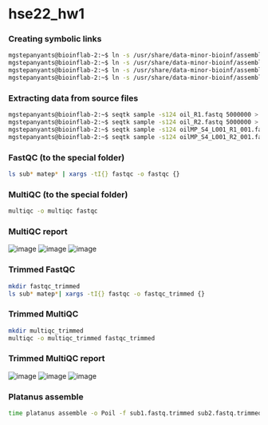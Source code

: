 # hse22_hw1

### Creating symbolic links

```bash
mgstepanyants@bioinflab-2:~$ ln -s /usr/share/data-minor-bioinf/assembly/oil_R1.fastq
mgstepanyants@bioinflab-2:~$ ln -s /usr/share/data-minor-bioinf/assembly/oil_R2.fastq
mgstepanyants@bioinflab-2:~$ ln -s /usr/share/data-minor-bioinf/assembly/oilMP_S4_L001_R1_001.fastq
mgstepanyants@bioinflab-2:~$ ln -s /usr/share/data-minor-bioinf/assembly/oilMP_S4_L001_R2_001.fastq
```

### Extracting data from source files

```bash
mgstepanyants@bioinflab-2:~$ seqtk sample -s124 oil_R1.fastq 5000000 > sub1.fastq
mgstepanyants@bioinflab-2:~$ seqtk sample -s124 oil_R2.fastq 5000000 > sub2.fastq
mgstepanyants@bioinflab-2:~$ seqtk sample -s124 oilMP_S4_L001_R1_001.fastq 1500000 > matep1.fastq
mgstepanyants@bioinflab-2:~$ seqtk sample -s124 oilMP_S4_L001_R2_001.fastq 1500000 > matep2.fastq
```

### FastQC (to the special folder)
```bash
ls sub* matep* | xargs -tI{} fastqc -o fastqc {}
```

### MultiQC (to the special folder)
```bash
multiqc -o multiqc fastqc
```

### MultiQC report
![image](https://user-images.githubusercontent.com/71763293/193472430-704bd9ac-a932-4819-b388-8dd5cd0fb620.png)
![image](https://user-images.githubusercontent.com/71763293/193472515-662bfe96-7643-4870-85f6-dc14ae100ecc.png)
![image](https://user-images.githubusercontent.com/71763293/193472527-39b09e54-fd99-43a4-9a3a-3be99f6077d7.png)

### Trimmed FastQC
```bash
mkdir fastqc_trimmed
ls sub* matep*| xargs -tI{} fastqc -o fastqc_trimmed {}
```

### Trimmed MultiQC
```bash
mkdir multiqc_trimmed
multiqc -o multiqc_trimmed fastqc_trimmed
```

### Trimmed MultiQC report
![image](https://user-images.githubusercontent.com/71763293/193473296-bc451ef7-c9a8-47c4-9fce-45c26f0509cc.png)
![image](https://user-images.githubusercontent.com/71763293/193473306-8775a984-578f-4ef3-a642-3244112e6c6d.png)
![image](https://user-images.githubusercontent.com/71763293/193473314-708ccdd2-9d86-424b-97fd-7e52333bf9e0.png)

### Platanus assemble
```bash
time platanus assemble -o Poil -f sub1.fastq.trimmed sub2.fastq.trimmed 2> assemble.log
```
